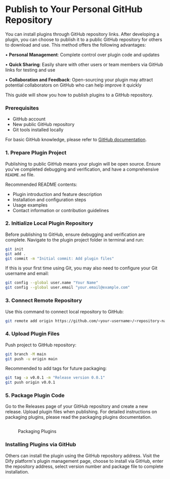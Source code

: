 # Publish to Your Personal GitHub Repository

You can install plugins through GitHub repository links. After developing a plugin, you can choose to publish it to a public GitHub repository for others to download and use. This method offers the following advantages:&#x20;

• **Personal Management**: Complete control over plugin code and updates&#x20;

• **Quick Sharing**: Easily share with other users or team members via GitHub links for testing and use&#x20;

• **Collaboration and Feedback**: Open-sourcing your plugin may attract potential collaborators on GitHub who can help improve it quickly

This guide will show you how to publish plugins to a GitHub repository.

### **Prerequisites**

* GitHub account
* New public GitHub repository
* Git tools installed locally&#x20;

For basic GitHub knowledge, please refer to [GitHub documentation](https://docs.github.com/en/repositories/creating-and-managing-repositories/creating-a-new-repository).

### **1. Prepare Plugin Project**

Publishing to public GitHub means your plugin will be open source. Ensure you've completed debugging and verification, and have a comprehensive `README.md` file.

Recommended README contents:

* Plugin introduction and feature description
* Installation and configuration steps
* Usage examples
* Contact information or contribution guidelines

### **2. Initialize Local Plugin Repository**&#x20;

Before publishing to GitHub, ensure debugging and verification are complete. Navigate to the plugin project folder in terminal and run:

```bash
git init
git add .
git commit -m "Initial commit: Add plugin files"
```

If this is your first time using Git, you may also need to configure your Git username and email:

```bash
git config --global user.name "Your Name"
git config --global user.email "your.email@example.com"
```

### **3. Connect Remote Repository**&#x20;

Use this command to connect local repository to GitHub:

```bash
git remote add origin https://github.com/<your-username>/<repository-name>.git
```

### **4. Upload Plugin Files**&#x20;

Push project to GitHub repository:

```bash
git branch -M main
git push -u origin main
```

Recommended to add tags for future packaging:

```bash
git tag -a v0.0.1 -m "Release version 0.0.1"
git push origin v0.0.1
```

### **5. Package Plugin Code**&#x20;

Go to the Releases page of your GitHub repository and create a new release. Upload plugin files when publishing. For detailed instructions on packaging plugins, please read the packaging plugins documentation.

<figure><img src="https://assets-docs.dify.ai/2024/12/5cb4696348cc6903e380287fce8f529d.png" alt=""><figcaption><p>Packaging Plugins</p></figcaption></figure>

### **Installing Plugins via GitHub**&#x20;

Others can install the plugin using the GitHub repository address. Visit the Dify platform's plugin management page, choose to install via GitHub, enter the repository address, select version number and package file to complete installation.

<figure><img src="https://assets-docs.dify.ai/2024/12/3c2612349c67e6898a1f33a7cc320468.png" alt=""><figcaption></figcaption></figure>

